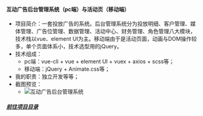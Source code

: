 #### 互动广告后台管理系统（pc端）与活动页（移动端）
+ 项目简介：一套投放广告的系统。后台管理系统分为投放明细、客户管理、媒体管理、广告位管理、数据管理、活动中心、财务管理、角色管理八大模块，技术栈以vue、element UI为主。移动端由于是活动页面，动画与DOM操作较多，单个页面体系小，技术选型用的jQuery。
+ 技术组成：
    + pc端：vue-cli + vue + element UI + vuex + axios + scss等；
    + 移动端：jQuery + Animate.css等；
+ 我的职责：独立开发等等；
+ 截图预览：
   + ![互动广告后台管理系统](http://cms-hdgg.jschengta.com/images/hdgg-cms.png)

##### [前往项目目录](./../README.md)

